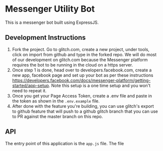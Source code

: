 # Messenger Utility Bot

This is a messenger bot built using ExpressJS.

## Development Instructions

1. Fork the project. Go to glitch.com, create a new project, under tools, click on import from github and type in the forked repo. We will do most of our development on glitch.com because the Messenger platform requires the bot to be running in the cloud on a https server.
2. Once step 1 is done, head over to developers.facebook.com, create a new app, facebook page and set up your bot as per these instructions https://developers.facebook.com/docs/messenger-platform/getting-started/app-setup. Note this setup is a one time setup and you won't need to repeat it.
3. Once you get your Page Access Token, create a .env file and paste in the token as shown in the `.env.example` file. 
4. After done with the feature you're building, you can use glitch's export to github feature that will push to a github glitch branch that you can use to PR against the master branch on this repo.

## API

The entry point of this application is the `app.js` file. The file 